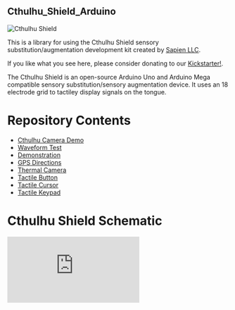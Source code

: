 ## Cthulhu_Shield_Arduino

![Cthulhu Shield](https://ksr-ugc.imgix.net/assets/023/898/915/445716db19d7a5d34502a584e91812b8_original.gif?ixlib=rb-1.1.0&w=680&fit=max&v=1548532149&auto=format&gif-q=50&q=92&s=bc67d6bd83fecd3067255431a1aef305)

This is a library for using the Cthulhu Shield sensory substitution/augmentation development kit created by [Sapien LLC](http://sapienllc.com/). 

If you like what you see here, please consider donating to our [Kickstarter!](https://www.kickstarter.com/).

The Cthulhu Shield is an open-source Arduino Uno and Arduino Mega compatible sensory substitution/sensory augmentation device. It uses an 18 electrode grid to tactiley display signals on the tongue.

# Repository Contents 
* [Cthulhu Camera Demo](https://github.com/SapienLLCdev/Cthulhu/tree/master/Android%20Examples/CthulhuCameraDemo)
* [Waveform Test](https://github.com/SapienLLCdev/Cthulhu/tree/master/examples/check_waveform_test_function)
* [Demonstration](https://github.com/SapienLLCdev/Cthulhu/tree/master/examples/demonstration_example)
* [GPS Directions](https://github.com/SapienLLCdev/Cthulhu/tree/master/examples/directions_example)
* [Thermal Camera](https://github.com/SapienLLCdev/Cthulhu/tree/master/examples/mega_heat_cam_with_shield)
* [Tactile Button](https://github.com/SapienLLCdev/Cthulhu/tree/master/examples/tactile_button_example)
* [Tactile Cursor](https://github.com/SapienLLCdev/Cthulhu/tree/master/examples/tactile_cursor)
* [Tactile Keypad](https://github.com/SapienLLCdev/Cthulhu/tree/master/examples/tactile_keypad)

# Cthulhu Shield Schematic

![Cthulhu Shield Schematic](https://github.com/SapienLLCdev/Cthulhu/blob/master/Cthulhu_Shield_Rev1_Built.pdf)

